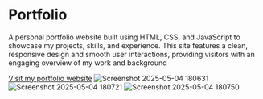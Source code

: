 # Portfolio
A personal portfolio website built using HTML, CSS, and JavaScript to showcase my projects, skills, and experience. This site features a clean, responsive design and smooth user interactions, providing visitors with an engaging overview of my work and background

[Visit my portfolio website](https://riznee12345.github.io/Portfolio/)
![Screenshot 2025-05-04 180631](https://github.com/user-attachments/assets/d17745fc-ef5e-48ab-84b9-3063fe86dc17)
![Screenshot 2025-05-04 180721](https://github.com/user-attachments/assets/a0c59d6e-c251-415f-907a-3555727200f2)
![Screenshot 2025-05-04 180750](https://github.com/user-attachments/assets/d12ba445-d3d1-4c00-865d-5aadcb418404)
